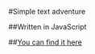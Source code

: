 #Simple text adventure

##Written in JavaScript

##[You can find it here](https://dudeldups.github.io/simple-text-adventure)